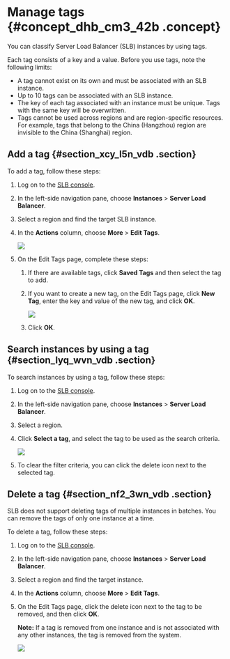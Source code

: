 # Manage tags {#concept_dhb_cm3_42b .concept}

You can classify Server Load Balancer \(SLB\) instances by using tags.

Each tag consists of a key and a value. Before you use tags, note the following limits:

-   A tag cannot exist on its own and must be associated with an SLB instance.
-   Up to 10 tags can be associated with an SLB instance.
-   The key of each tag associated with an instance must be unique. Tags with the same key will be overwritten.
-   Tags cannot be used across regions and are region-specific resources. For example, tags that belong to the China \(Hangzhou\) region are invisible to the China \(Shanghai\) region.

## Add a tag {#section_xcy_l5n_vdb .section}

To add a tag, follow these steps:

1.  Log on to the [SLB console](https://slb.console.aliyun.com/slb/cn-hangzhou).
2.  In the left-side navigation pane, choose **Instances** \> **Server Load Balancer**.
3.  Select a region and find the target SLB instance.
4.  In the **Actions** column, choose **More** \> **Edit Tags**.

    ![](http://static-aliyun-doc.oss-cn-hangzhou.aliyuncs.com/assets/img/16154/15595697237385_en-US.png)

5.  On the Edit Tags page, complete these steps:
    1.  If there are available tags, click **Saved Tags** and then select the tag to add.
    2.  If you want to create a new tag, on the Edit Tags page, click **New Tag**, enter the key and value of the new tag, and click **OK**.

        ![](http://static-aliyun-doc.oss-cn-hangzhou.aliyuncs.com/assets/img/16154/15595697237386_en-US.png)

    3.  Click **OK**.

## Search instances by using a tag {#section_lyq_wvn_vdb .section}

To search instances by using a tag, follow these steps:

1.  Log on to the [SLB console](https://slb.console.aliyun.com/slb/cn-hangzhou).
2.  In the left-side navigation pane, choose **Instances** \> **Server Load Balancer**.
3.  Select a region.
4.  Click **Select a tag**, and select the tag to be used as the search criteria.

    ![](http://static-aliyun-doc.oss-cn-hangzhou.aliyuncs.com/assets/img/16154/15595697237388_en-US.png)

5.  To clear the filter criteria, you can click the delete icon next to the selected tag.

## Delete a tag {#section_nf2_3wn_vdb .section}

SLB does not support deleting tags of multiple instances in batches. You can remove the tags of only one instance at a time.

To delete a tag, follow these steps:

1.  Log on to the [SLB console](https://slb.console.aliyun.com/slb/cn-hangzhou).
2.  In the left-side navigation pane, choose **Instances** \> **Server Load Balancer**.
3.  Select a region and find the target instance.
4.  In the **Actions** column, choose **More** \> **Edit Tags**.
5.  On the Edit Tags page, click the delete icon next to the tag to be removed, and then click **OK**.

    **Note:** If a tag is removed from one instance and is not associated with any other instances, the tag is removed from the system.

    ![](http://static-aliyun-doc.oss-cn-hangzhou.aliyuncs.com/assets/img/16154/15595697237387_en-US.png)


